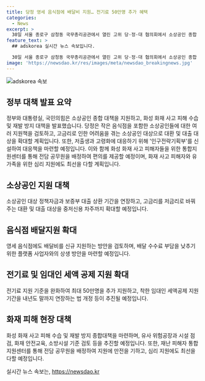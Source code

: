 ```yaml
---
title: 당정 영세 음식점에 배달비 지원… 전기료 50만명 추가 혜택
categories:
  - News
excerpt: >
  30일 서울 종로구 삼청동 국무총리공관에서 열린 고위 당·정·대 협의회에서 소상공인 종합 대책 지원 계획이 발표됐다. 정부는 소상공인 대상 정책자금과 보증부 대출 상환 기간을 연장하고, 고금리 대출 대상을 확대할 예정이며, 화성 화재 사고 피해 수습 및 재발 방지 대책도 마련했다. 또한, 저출생·고령화 대응을 위한 인구전략기획부 신설 근거를 담은 정부조직법 개정안을 7월 발의하기로 했다. 또한 영세 음식점에도 배달비를 신규 지원하고, 전기료 지원 기준을 완화해 최대 50만명을 추가 지원하기로 했다.
feature_text: >
  ## adskorea 실시간 뉴스 속보입니다.

  30일 서울 종로구 삼청동 국무총리공관에서 열린 고위 당·정·대 협의회에서 소상공인 종합 대책 지원 계획이 발표됐다. 정부는 소상공인 대상 정책자금과 보증부 대출 상환 기간을 연장하고, 고금리 대출 대상을 확대할 예정이며, 화성 화재 사고 피해 수습 및 재발 방지 대책도 마련했다. 또한, 저출생·고령화 대응을 위한 인구전략기획부 신설 근거를 담은 정부조직법 개정안을 7월 발의하기로 했다. 또한 영세 음식점에도 배달비를 신규 지원하고, 전기료 지원 기준을 완화해 최대 50만명을 추가 지원하기로 했다.
image: 'https://newsdao.kr/res/images/meta/newsdao_breakingnews.jpg'
---
```


<p><img src="https://newsdao.kr/res/images/meta/newsdao_breakingnews.jpg" alt="adskorea 속보" /></p>

<h2 data-ke-size="size26">정부 대책 발표 요약</h2>

<p data-ke-size="size16">정부와 대통령실, 국민의힘은 소상공인 종합 대책을 지원하고, 화성 화재 사고 피해 수습 및 재발 방지 대책을 발표했습니다. 당정은 작은 음식점을 포함한 소상공인들에 대한 여러 지원책을 검토하고, 고금리로 인한 어려움을 겪는 소상공인 대상으로 대환 및 대출 대상을 확대할 계획입니다. 또한, 저출생과 고령화에 대응하기 위해 '인구전략기획부'를 신설하여 대응책을 마련할 예정입니다. 이와 함께 화성 화재 사고 피해자들을 위한 통합지원센터를 통해 전담 공무원을 배정하여 편의를 제공할 예정이며, 화재 사고 피해자와 유가족을 위한 심리 지원에도 최선을 다할 계획입니다.</p>

<h2 data-ke-size="size26">소상공인 지원 대책</h2>

<p data-ke-size="size16">소상공인 대상 정책자금과 보증부 대출 상환 기간을 연장하고, 고금리를 저금리로 바꿔주는 대환 및 대출 대상을 중저신용 차주까지 확대할 예정입니다.</p>

<h2 data-ke-size="size26">음식점 배달지원 확대</h2>

<p data-ke-size="size16">영세 음식점에도 배달비를 신규 지원하는 방안을 검토하며, 배달 수수료 부담을 낮추기 위한 플랫폼 사업자와의 상생 방안을 마련할 예정입니다.</p>

<h2 data-ke-size="size26">전기료 및 임대인 세액 공제 지원 확대</h2>

<p data-ke-size="size16">전기료 지원 기준을 완화하여 최대 50만명을 추가 지원하고, 착한 임대인 세액공제 지원 기간을 내년도 말까지 연장하는 법 개정 등이 추진될 예정입니다.</p>

<h2 data-ke-size="size26">화재 피해 현장 대책</h2>

<p data-ke-size="size16">화성 화재 사고 피해 수습 및 재발 방지 종합대책을 마련하며, 유사 위험공장과 시설 점검, 화재 안전교육, 소방시설 기준 검토 등을 추진할 예정입니다. 또한, 재난 피해자 통합지원센터를 통해 전담 공무원을 배정하여 지원에 만전을 기하고, 심리 지원에도 최선을 다할 예정입니다.</p>
실시간 뉴스 속보는, <a href="https://newsdao.kr" rel="dofollow">https://newsdao.kr</a>


